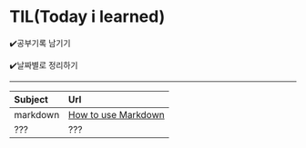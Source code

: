 # TIL(Today i learned)
✔️공부기록 남기기    

✔️날짜별로 정리하기
- - -
Subject|Url|
|:-----|:--|
|markdown|[How to use Markdown](https://github.com/Yegeonhui/TIL/blob/main/2022/22_01_05/22_01_05.md)|
|???|???|

